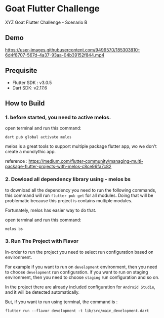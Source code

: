 # Goat Flutter Challenge

XYZ Goat Flutter Challenge - Scenario B

## Demo

https://user-images.githubusercontent.com/9499570/185303810-6d4f8707-567d-4a37-93aa-04b39152f844.mp4

## Prequisite

- Flutter SDK : v3.0.5
- Dart SDK: v2.17.6

## How to Build

### 1. before started, you need to active melos.
open terminal and run this command:

````shell
dart pub global activate melos
````
melos is a great tools to support multiple package flutter app, wo we don't create a monolythic app.

reference : https://medium.com/flutter-community/managing-multi-package-flutter-projects-with-melos-c8ce96fa7c82

### 2. Dowload all dependency library using - melos bs
to download all the dependency you need to run the following commands, 
this command will run `flutter pub get` for all modules. 
Doing that will be problematic because this project is contains multiple modules.

Fortunately, melos has easier way to do that.

open terminal and run this command:

````shell
melos bs
````
### 3. Run The Project with Flavor

In-order to run the project you need to select run configuration based on environment.

For example if you want to run on `development` environment, then you need to choose `development` run configuration.
If you want to run on staging environment, then you need to choose `staging` run configuration and so on.

In the project there are already included configuration for `Android Studio`, and it will be detected automatically.

But, if you want to run using terminal, the command is :


```shell
flutter run --flavor development -t lib/src/main_development.dart
```





